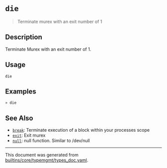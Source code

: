 # `die`

> Terminate murex with an exit number of 1

## Description

Terminate Murex with an exit number of 1.

## Usage

```
die
```

## Examples

```
» die
```

## See Also

* [`break`](../commands/break.md):
  Terminate execution of a block within your processes scope
* [`exit`](../commands/exit.md):
  Exit murex
* [`null`](../commands/devnull.md):
  null function. Similar to /dev/null

<hr/>

This document was generated from [builtins/core/typemgmt/types_doc.yaml](https://github.com/lmorg/murex/blob/master/builtins/core/typemgmt/types_doc.yaml).